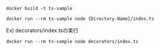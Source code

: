 ```
docker build -t ts-sample
```

```
docker run --rm ts-sample node {Directory-Name}/index.ts
```


Ex) decorators/index.tsの実行
```
docker run --rm ts-sample node decorators/index.ts
```
